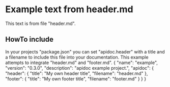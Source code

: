 # Example text from header.md
This text is from file "header.md".
## HowTo include
In your projects "package.json" you can set "apidoc.header" with a title and a filename to include this file into your 
documentation. This example attempts to integrate "header.md" and "footer.md".
    {
      "name": "example",
      "version": "0.3.0",
      "description": "apidoc example project.",
      "apidoc": {
        "header": {
          "title": "My own header title",
          "filename": "header.md"
        },
        "footer": {
          "title": "My own footer title",
          "filename": "footer.md"
        }
      }
    }
